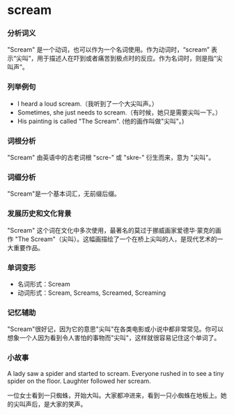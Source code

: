 # scream

### 分析词义

  

"Scream" 是一个动词，也可以作为一个名词使用。作为动词时，“scream” 表示“尖叫”，用于描述人在吓到或者痛苦到极点时的反应。作为名词时，则是指“尖叫声”。

  

### 列举例句

  

*   I heard a loud scream.（我听到了一个大尖叫声。）
*   Sometimes, she just needs to scream.（有时候，她只是需要尖叫一下。）
*   His painting is called "The Scream". (他的画作叫做"尖叫"。)

  

### 词根分析

  

"Scream" 由英语中的古老词根 "scre-" 或 "skre-" 衍生而来，意为 "尖叫"。

  

### 词缀分析

  

"Scream"是一个基本词汇，无前缀后缀。

  

### 发展历史和文化背景

  

"Scream" 这个词在文化中多次使用，最著名的莫过于挪威画家爱德华·蒙克的画作 "The Scream"（尖叫）。这幅画描绘了一个在桥上尖叫的人，是现代艺术的一大重要作品。

  

### 单词变形

  

*   名词形式：Scream
*   动词形式：Scream, Screams, Screamed, Screaming

  

### 记忆辅助

  

"Scream"很好记，因为它的意思"尖叫"在各类电影或小说中都非常常见。你可以想象一个人因为看到令人害怕的事物而"尖叫"，这样就很容易记住这个单词了。

  

### 小故事

  

A lady saw a spider and started to scream. Everyone rushed in to see a tiny spider on the floor. Laughter followed her scream.

  

一位女士看到一只蜘蛛，开始大叫。大家都冲进来，看到一只小蜘蛛在地板上。她的尖叫声后，是大家的笑声。
